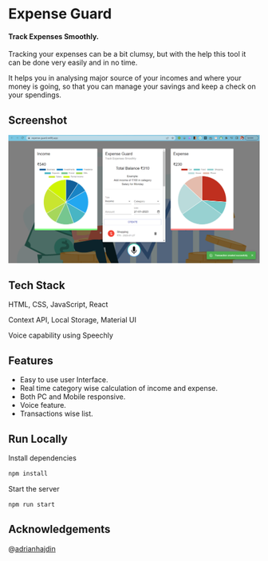  
# Expense Guard 
#### Track Expenses Smoothly.

Tracking your expenses can be a bit clumsy, but with the help this tool
it can be done very easily and in no time.

It helps you in analysing major source of your incomes
and where your money is going, 
so that you can manage your savings and 
keep a check on your spendings.  


## Screenshot  

![App Screenshot](https://github.com/104ananya/Expense-Guard/blob/main/src/assets/thumbnail.png)

## Tech Stack  

HTML, CSS, JavaScript, React

Context API, Local Storage, Material UI

Voice capability using Speechly

## Features  

- Easy to use user Interface.
- Real time category wise calculation of income and expense.   
- Both PC and Mobile responsive. 
- Voice feature.
- Transactions wise list.  


## Run Locally  



Install dependencies  

~~~bash  
npm install
~~~

Start the server  

~~~bash  
npm run start
~~~



## Acknowledgements  

@[adrianhajdin](https://github.com/adrianhajdin)

